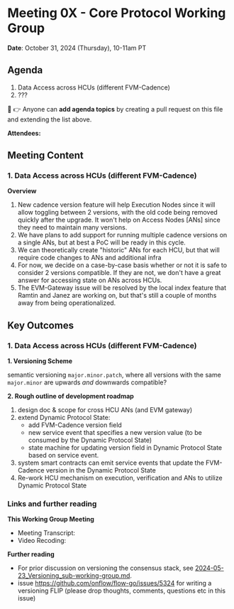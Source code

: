 # Meeting 0X - Core Protocol Working Group

**Date**: October 31, 2024 (Thursday), 10-11am PT

## Agenda
1. Data Access across HCUs (different FVM-Cadence) 
2. ???

:pencil: :point_right: Anyone can **add agenda topics** by creating a pull request on this file and extending the list above.


**Attendees:** 

## Meeting Content


### 1. Data Access across HCUs (different FVM-Cadence)

**Overview** 
1. New cadence version feature will help Execution Nodes since it will allow toggling between 2 versions,
   with the old code being removed quickly after the upgrade. It won't help on Access Nodes [ANs] since they need to maintain many versions.
2. We have plans to add support for running multiple cadence versions on a single ANs, but at best a PoC will be ready in this cycle.
3. We can theoretically create "historic" ANs for each HCU, but that will require code changes to ANs and additional infra
4. For now, we decide on a case-by-case basis whether or not it is safe to consider 2 versions compatible.
   If they are not, we don't have a great answer for accessing state on ANs across HCUs.
5. The EVM-Gateway issue will be resolved by the local index feature that Ramtin and Janez are working on, but that's still a couple of months away from being operationalized.


## Key Outcomes

### 1. Data Access across HCUs (different FVM-Cadence)

**1. Versioning Scheme**

semantic versioning `major.minor.patch`, where all versions with the same `major.minor` are upwards _and_ downwards compatible? 


**2. Rough outline of development roadmap**

1. design doc & scope for cross HCU ANs (and EVM gateway)
2. extend Dynamic Protocol State:
   - add FVM-Cadence version field
   - new service event that specifies a new version value (to be consumed by the Dynamic Protocol State) 
   - state machine for updating version field in Dynamic Protocol State based on service event.
3. system smart contracts can emit service events that update the FVM-Cadence version in the Dynamic Protocol State
4. Re-work HCU mechanism on execution, verification and ANs to utilize Dynamic Protocol State


### Links and further reading

**This Working Group Meeting**
- Meeting Transcript: [<file name>](./yyyy-mm-dd_transcript.md)
- Video Recoding: [<file name>](https://drive.google.com/drive/u/0/folders/1WMECJSa-ySSNvcuPFhFn8d7m8dAXL6b7)

**Further reading**
- For prior discussion on versioning the consensus stack, see [2024-05-23_Versioning_sub-working-group.md](./2024-05-23_Versioning_sub-working-group.md).
- issue https://github.com/onflow/flow-go/issues/5324 for writing a versioning FLIP (please drop thoughts, comments, questions etc in this issue)